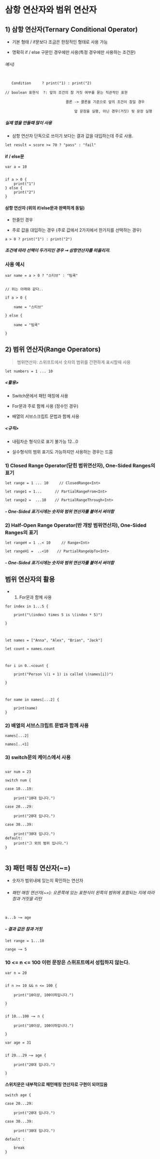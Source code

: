 # 삼항 연산자와 범위 연산자

## 1) 삼항 연산자(Ternary Conditional Operator)

- 기본 형태 / if문보다 조금은 한정적인 형태로 사용 가능

- 명확히 if / else 구문인 경우에만 사용(특정 경우에만 사용하는 조건문)

###### 예시)

```

   Condition     ? print("1) : print("2)

// boolean 표현식  ?: 앞의 조건의 참 거짓 여부를 묻는 직관적인 표현

                            콜론 -> 콜론을 기준으로 앞의 조건이 참일 경우

                                앞 문장을 실행, 아닌 경우(거짓) 뒷 문장 실행

```

##### 실제 앱을 만들때 많이 사용

- 삼항 연산자 단독으로 쓰이기 보다는 결과 값을 대입하는데 주로 사용.

```
let result = score >= 70 ? "pass" : "fail"

```

#### if / else문

```
var a = 10


if a > 0 {
    print("1")
} else {
    print("2")
}

```

#### 삼항 연산자 (위의 if/else문과 완벽하게 동일)

- 한줄인 경우

- 주로 값을 대입하는 경우 (주로 값에서 2가지에서 한가지를 선택하는 경우)

```
a > 0 ? print("1") : print("2")

```

##### _조건에 따라 선택이 두가지인 경우 ➞ 삼항연산자를 떠올리자._

### 사용 예시

```
var name = a > 0 ? "스티브" : "팀쿡"


// 위는 아래와 같다..

if a > 0 {

    name = "스티브"

} else {

    name = "팀쿡"

}

```

## 2) 범위 연산자(Range Operators)

> 범위연산자: 스위프트에서 숫자의 범위를 간편하게 표시할때 사용

```
let numbers = 1 ... 10
```

##### <활용>

- Switch문에서 패턴 매칭에 사용

- For문과 주로 함께 사용 (정수인 경우)

- 배열의 서브스크립트 문법과 함께 사용

##### <규칙>

- 내림차순 형식으로 표기 불가능 12...0

- 실수형식의 범위 표기도 가능하지만 사용하는 경우는 드뭄

### 1) Closed Range Operator(닫힌 범위연산자), One-Sided Ranges의 표기

```
let range = 1 ... 10     // ClosedRange<Int>

let range1 = 1...      // PartialRangeFrom<Int>

let range2 =  ...10    // PartialRangeThrough<Int>

```

##### - One-Sided 표기시에는 숫자와 범위 연산자를 붙여서 써야함

### 2) Half-Open Range Operator(반 개방 범위연산자), One-Sided Ranges의 표기

```
let rangeH = 1 ..< 10     // Range<Int>

let rangeH1 =  ..<10    // PartialRangeUpTo<Int>

```

##### - One-Sided 표기시에는 숫자와 범위 연산자를 붙여서 써야함

## 범위 연산자의 활용

- 1. For문과 함께 사용

```
for index in 1...5 {

    print("\(index) times 5 is \(index * 5)")

}



let names = ["Anna", "Alex", "Brian", "Jack"]

let count = names.count



for i in 0..<count {

    print("Person \(i + 1) is called \(names[i])")

}



for name in names[...2] {

    print(name)
}

```

### 2) 배열의 서브스크립트 문법과 함께 사용

```
names[...2]

names[..<1]

```

### 3) switch문의 케이스에서 사용

```

var num = 23

switch num {

case 10...19:

    print("10대 입니다.")

case 20...29:

    print("20대 입니다.")

case 30...39:

    print("30대 입니다.")
default:
    print("그 외의 범위 입니다.")
}


```

## 3) 패턴 매칭 연산자(~=)

- 숫자가 범위내에 있는지 확인하는 연산자

- ###### 패턴 매칭 연산자(~=): 오른쪽에 있는 표현식이 왼쪽의 범위에 포함되는 지에 따라 참과 거짓을 리턴

```

a...b ~= age

```

##### - 결과 값은 참과 거짓

```
let range = 1...10

range ~= 5

```

### 10 <= n <= 100 이런 문장은 스위프트에서 성립하지 않는다.

```
var n = 20


if n >= 10 && n <= 100 {

    print("10이상, 100이하입니다.")

}


if 10...100 ~= n {

    print("10이상, 100이하입니다.")

}

var age = 31


if 20...29 ~= age {

    print("20대 입니다.")

}

```

#### 스위치문은 내부적으로 패턴매칭 연산자로 구현이 되어있음

```
switch age {

case 20...29:

    print("20대 입니다.")

case 30...39:

    print("30대 입니다.")

default :

    break
}

```
